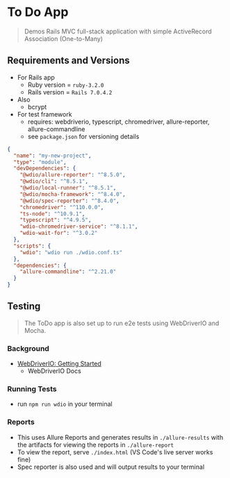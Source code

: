 # To Do App
> Demos Rails MVC full-stack application with simple ActiveRecord Association (One-to-Many)

## Requirements and Versions
* For Rails app
    * Ruby version = `ruby-3.2.0`
    * Rails version = `Rails 7.0.4.2`
* Also
    * bcrypt
* For test framework
    * requires: webdriverio, typescript, chromedriver, allure-reporter, allure-commandline
    * see `package.json` for versioning details
```json
{
  "name": "my-new-project",
  "type": "module",
  "devDependencies": {
    "@wdio/allure-reporter": "^8.5.0",
    "@wdio/cli": "^8.5.1",
    "@wdio/local-runner": "^8.5.1",
    "@wdio/mocha-framework": "^8.4.0",
    "@wdio/spec-reporter": "^8.4.0",
    "chromedriver": "^110.0.0",
    "ts-node": "^10.9.1",
    "typescript": "^4.9.5",
    "wdio-chromedriver-service": "^8.1.1",
    "wdio-wait-for": "^3.0.2"
  },
  "scripts": {
    "wdio": "wdio run ./wdio.conf.ts"
  },
  "dependencies": {
    "allure-commandline": "^2.21.0"
  }
}
```

## Testing
> The ToDo app is also set up to run e2e tests using WebDriverIO and Mocha.
### Background
* [WebDriverIO: Getting Started](https://webdriver.io/docs/gettingstarted#run-test)
    * WebDriverIO Docs 

### Running Tests
* run `npm run wdio` in your terminal

### Reports
* This uses Allure Reports and generates results in `./allure-results` with the artifacts for viewing the reports in `./allure-report`
* To view the report, serve `./index.html` (VS Code's live server works fine)
* Spec reporter is also used and will output results to your terminal

